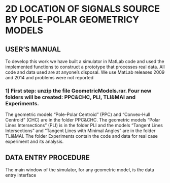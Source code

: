 # 2D LOCATION OF SIGNALS SOURCE BY POLE-POLAR GEOMETRICY MODELS
## USER’S MANUAL

To develop this work we have built a simulator in MatLab code and used the implemented functions to construct a prototype that processes real data. All code and data used are at anyone’s disposal. We use MatLab releases 2009 and 2014 and problems were not reported

### 1)	First step: unzip the file GeometricModels.rar. Four new folders will be created: PPC&CHC, PLI, TLI&MAI and Experiments.

The geometric models “Pole-Polar Centroid” (PPC) and “Convex-Hull Centroid” (CHC) are in the folder PPC&CHC. The geometric models “Polar Lines Intersections” (PLI) is in the folder PLI and the models “Tangent Lines Intersections” and “Tangent Lines with Minimal Angles” are in the folder TLI&MAI. The folder Experiments contain the code and data for real case experiment and its analysis.

## DATA ENTRY PROCEDURE
The main window of the simulator, for any geometric model, is the data entry interface  
